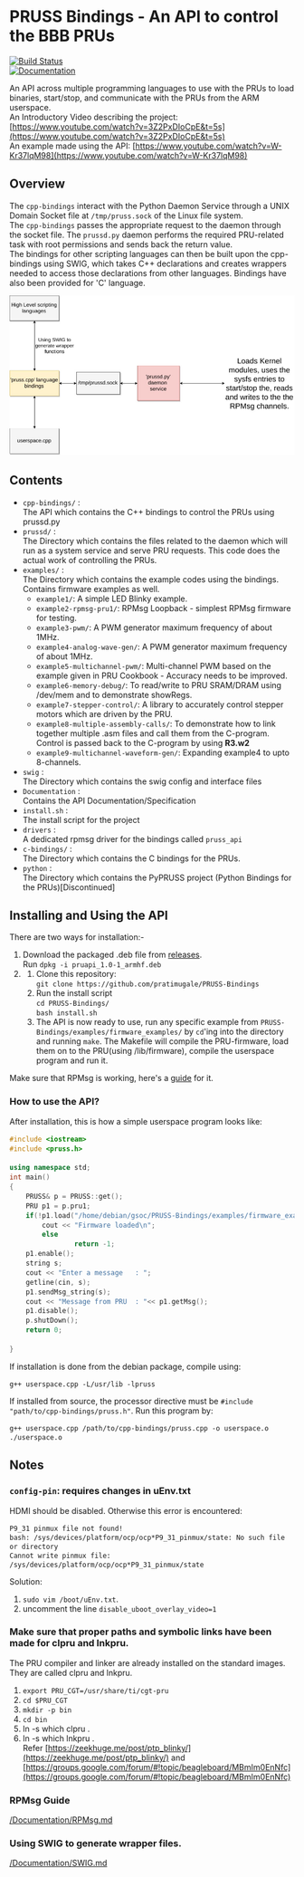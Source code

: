 # PRUSS Bindings - An API to control the BBB PRUs
[![Build Status](https://travis-ci.org/pratimugale/PRUSS-Bindings.svg?branch=master)](https://travis-ci.org/pratimugale/PRUSS-Bindings)<br>
[![Documentation](https://codedocs.xyz/pratimugale/PRUSS-Bindings.svg)](https://codedocs.xyz/pratimugale/PRUSS-Bindings/)<br>

An API across multiple programming languages to use with the PRUs to load binaries, start/stop, and communicate with the PRUs from the ARM userspace.<br>
An Introductory Video describing the project: [https://www.youtube.com/watch?v=3Z2PxDIoCpE&t=5s](https://www.youtube.com/watch?v=3Z2PxDIoCpE&t=5s)<br>
An example made using the API: [https://www.youtube.com/watch?v=W-Kr37lqM98](https://www.youtube.com/watch?v=W-Kr37lqM98)

## Overview
The `cpp-bindings` interact with the Python Daemon Service through a UNIX Domain Socket file at `/tmp/pruss.sock` of the Linux file system.<br>
The `cpp-bindings` passes the appropriate request to the daemon through the socket file. The `prussd.py` daemon performs the required PRU-related task with root permissions and sends back the return value. <br>
The bindings for other scripting languages can then be built upon the cpp-bindings using SWIG, which takes C++ declarations and creates wrappers needed to access those declarations from other languages. Bindings have also been provided for 'C' language.<br>

![Workflow](./Documentation/workflow.jpg?raw=true)

## Contents
* `cpp-bindings/` : <br>
  The API which contains the C++ bindings to control the PRUs using prussd.py
* `prussd/` : <br>
  The Directory which contains the files related to the daemon which will run as a system service and serve PRU requests.
  This code does the actual work of controlling the PRUs.
* `examples/` : <br>
  The Directory which contains the example codes using the bindings. Contains firmware examples as well.
    * `example1/`: A simple LED Blinky example.
    * `example2-rpmsg-pru1/`: RPMsg Loopback - simplest RPMsg firmware for testing.
    * `example3-pwm/`: A PWM generator maximum frequency of about 1MHz.
    * `example4-analog-wave-gen/`: A PWM generator maximum frequency of about 1MHz.
    * `example5-multichannel-pwm/`: Multi-channel PWM based on the example given in PRU Cookbook - Accuracy needs to be improved.
    * `example6-memory-debug/`: To read/write to PRU SRAM/DRAM using /dev/mem and to demonstrate showRegs.
    * `example7-stepper-control/`: A library to accurately control stepper motors which are driven by the PRU.
    * `example8-multiple-assembly-calls/`: To demonstrate how to link together multiple .asm files and call them from the C-program. Control is passed back to the C-program by using **R3.w2**
    * `example9-multichannel-waveform-gen/`: Expanding example4 to upto 8-channels.
* `swig` : <br>
  The Directory which contains the swig config and interface files
* `Documentation` : <br>
  Contains the API Documentation/Specification
* `install.sh` : <br>
  The install script for the project
* `drivers` : <br>
  A dedicated rpmsg driver for the bindings called `pruss_api`
* `c-bindings/` : <br>
  The Directory which contains the C bindings for the PRUs.
* `python` : <br>
  The Directory which contains the PyPRUSS project (Python Bindings for the PRUs)[Discontinued]

## Installing and Using the API

There are two ways for installation:-
1. Download the packaged .deb file from [releases](https://github.com/pratimugale/PRUSS-Bindings/releases).<br>
   Run `dpkg -i pruapi_1.0-1_armhf.deb`
2. 1. Clone this repository: <br>
      `git clone https://github.com/pratimugale/PRUSS-Bindings`
   2. Run the install script<br>
      `cd PRUSS-Bindings/`<br>
      `bash install.sh`
   3. The API is now ready to use, run any specific example from `PRUSS-Bindings/examples/firmware_examples/` by `cd`'ing into the directory and running `make`. The Makefile will compile the PRU-firmware, load them on to the PRU(using /lib/firmware), compile the userspace program and run it. 

Make sure that RPMsg is working, here's a [guide](https://github.com/pratimugale/PRUSS-Bindings/blob/master/Documentation/RPMsg.md) for it.

### How to use the API?
After installation, this is how a simple userspace program looks like:
```cpp 
#include <iostream>
#include <pruss.h>

using namespace std;
int main()
{
	PRUSS& p = PRUSS::get();
	PRU p1 = p.pru1;
	if(!p1.load("/home/debian/gsoc/PRUSS-Bindings/examples/firmware_examples/example2-rpmsg-pru1/PRU1/am335x-pru1-fw"))
		cout << "Firmware loaded\n";
        else
                return -1;
	p1.enable();
	string s;
	cout << "Enter a message   : ";
	getline(cin, s);
	p1.sendMsg_string(s);
	cout << "Message from PRU  : "<< p1.getMsg();
	p1.disable();
	p.shutDown();
	return 0;

}
```
If installation is done from the debian package, compile using:
```
g++ userspace.cpp -L/usr/lib -lpruss
```

If installed from source, the processor directive must be `#include "path/to/cpp-bindings/pruss.h"`. Run this program by:
```
g++ userspace.cpp /path/to/cpp-bindings/pruss.cpp -o userspace.o
./userspace.o
```


## Notes
### `config-pin`: requires changes in uEnv.txt <br>
HDMI should be disabled. Otherwise this error is encountered:<br>
```
P9_31 pinmux file not found!
bash: /sys/devices/platform/ocp/ocp*P9_31_pinmux/state: No such file or directory
Cannot write pinmux file: /sys/devices/platform/ocp/ocp*P9_31_pinmux/state
```
Solution: 
1. `sudo vim /boot/uEnv.txt`.
2. uncomment the line `disable_uboot_overlay_video=1`

### Make sure that proper paths and symbolic links have been made for clpru and lnkpru.<br>
The PRU compiler and linker are already installed on the standard images. They are called clpru and lnkpru.<br>
1. `export PRU_CGT=/usr/share/ti/cgt-pru`
2. `cd $PRU_CGT`
3. `mkdir -p bin`
4. `cd bin`
5. ln -s which clpru  .
6. ln -s which lnkpru . <br>
Refer [https://zeekhuge.me/post/ptp_blinky/](https://zeekhuge.me/post/ptp_blinky/) and [https://groups.google.com/forum/#!topic/beagleboard/MBmIm0EnNfc](https://groups.google.com/forum/#!topic/beagleboard/MBmIm0EnNfc)

### RPMsg Guide
[/Documentation/RPMsg.md](./Documentation/RPMsg.md)

### Using SWIG to generate wrapper files.
[/Documentation/SWIG.md](./Documentation/SWIG.md)
